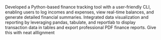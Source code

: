 Developed a Python-based finance tracking tool with a user-friendly CLI, enabling users to log incomes and expenses, view real-time balances, and generate detailed financial summaries. Integrated data visualization and reporting by leveraging pandas, tabulate, and reportlab to display transaction data in tables and export professional PDF finance reports. Give this with neat alllignment
